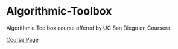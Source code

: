 # Algorithmic-Toolbox
Algorithmic Toolbox course offered by UC San Diego on Coursera. 

[Course Page](https://www.coursera.org/programs/dfa8a8d6-d803-4f41-8e00-58e4fe41bf52?productId=nA4RUW01EeW8nRIpKnwp7Q&productType=course&showMiniModal=true)
